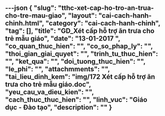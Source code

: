 ---json
{
    "slug": "tthc-xet-cap-ho-tro-an-trua-cho-tre-mau-giao",
    "layout": "cai-cach-hanh-chinh.html",
    "category": "cai-cach-hanh-chinh",
    "tag": [],
    "title": "GD_Xét cấp hỗ trợ ăn trưa cho trẻ mẫu giáo",
    "date": "13-01-2017 ",
    "co_quan_thuc_hien": "",
    "co_so_phap_ly": "",
    "thoi_gian_giai_quyet": "",
    "trinh_tu_thuc_hien": "",
    "ket_qua": "",
    "doi_tuong_thuc_hien": "",
    "le_phi": "",
    "attachmments": "",
    "tai_lieu_dinh_kem": "img/172 Xét cấp hỗ trợ ăn trưa cho trẻ mẫu giáo.doc",
    "yeu_cau_va_dieu_kien": "",
    "cach_thuc_thuc_hien": "",
    "linh_vuc": "Giáo dục - Đào tạo",
    "description": ""
}
---
